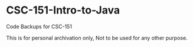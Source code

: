 # CSC-151-Intro-to-Java
Code Backups for CSC-151

This is for personal archivation only, Not to be used for any other purpose.
